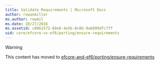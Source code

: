 ```yaml
---
title: Validate Requirements | Microsoft Docs
author: rowanmiller
ms.author: rowmil
ms.date: 10/27/2016
ms.assetid: c8861572-68e8-4e5b-8c0b-9ab699dfc7ff
uid: core/efcore-vs-ef6/porting/ensure-requirements
---
```


> [!WARNING]
> This content has moved to [efcore-and-ef6/porting/ensure-requirements](../../../efcore-and-ef6/porting/ensure-requirements.md)
